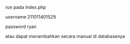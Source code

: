 run pada index.php

username 211011401529

password ryan

atau dapat menambahkan secara manual di databasenya
